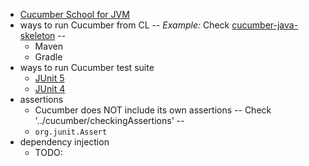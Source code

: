 * [Cucumber School for JVM](https://school.cucumber.io/courses/take/bdd-with-cucumber-java/lessons/9588454-install-cucumber)
* ways to run Cucumber from CL -- _Example:_ Check [cucumber-java-skeleton](https://github.com/dancer1325/cucumber-java-skeleton) --
  * Maven
  * Gradle
* ways to run Cucumber test suite
  * [JUnit 5](https://github.com/cucumber/cucumber-jvm/tree/main/cucumber-junit-platform-engine)
  * [JUnit 4](https://github.com/cucumber/cucumber-jvm/tree/main/cucumber-junit)
* assertions
  * Cucumber does NOT include its own assertions -- Check '../cucumber/checkingAssertions' --
  * `org.junit.Assert`
* dependency injection
  * TODO: